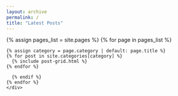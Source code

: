 ```yaml
---
layout: archive
permalink: /
title: "Latest Posts"
---
```


 <div class="tiles">
   {% assign pages_list = site.pages %}
    {% for page in pages_list %}
    
    {% assign category = page.category | default: page.title %}
    {% for post in site.categories[category] %}
      {% include post-grid.html %}
    {% endfor %}
  
      {% endif %}
    {% endfor %}
    </div>
